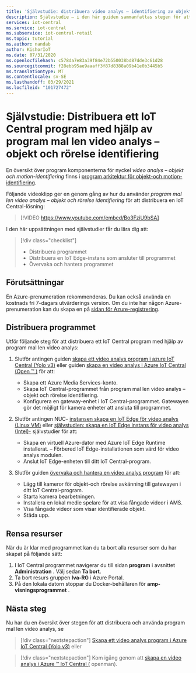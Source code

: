 ```yaml
---
title: 'Självstudie: distribuera video analys – identifiering av objekt och rörelse i Azure IoT Central program mal len'
description: Självstudie – i den här guiden sammanfattas stegen för att distribuera ett Azure IoT Central-program med hjälp av program mal len video analys – objekt och rörelse identifiering.
services: iot-central
ms.service: iot-central
ms.subservice: iot-central-retail
ms.topic: tutorial
ms.author: nandab
author: KishorIoT
ms.date: 07/31/2020
ms.openlocfilehash: c578da7e83a39f84e72b550038bd87dde3c61d28
ms.sourcegitcommit: f28ebb95ae9aaaff3f87d8388a09b41e0b3445b5
ms.translationtype: MT
ms.contentlocale: sv-SE
ms.lasthandoff: 03/29/2021
ms.locfileid: "101727472"
---
```

# <a name="tutorial-how-to-deploy-an-iot-central-application-using-the-video-analytics---object-and-motion-detection-application-template"></a>Självstudie: Distribuera ett IoT Central program med hjälp av program mal len video analys – objekt och rörelse identifiering

En översikt över program komponenterna för nyckel *video analys – objekt och motion-identifiering* finns i [program arkitektur för objekt-och motion-identifiering](architecture-video-analytics.md).

Följande videoklipp ger en genom gång av hur du använder _program mal len video analys – objekt och rörelse identifiering_ för att distribuera en IoT Central-lösning:

> [!VIDEO https://www.youtube.com/embed/Bo3FziU9bSA]

I den här uppsättningen med självstudier får du lära dig att:

> [!div class="checklist"]
> * Distribuera programmet
> * Distribuera en IoT Edge-instans som ansluter till programmet
> * Övervaka och hantera programmet

## <a name="prerequisites"></a>Förutsättningar

En Azure-prenumeration rekommenderas. Du kan också använda en kostnads fri 7-dagars utvärderings version. Om du inte har någon Azure-prenumeration kan du skapa en på [sidan för Azure-registrering](https://aka.ms/createazuresubscription).

## <a name="deploy-the-application"></a>Distribuera programmet

Utför följande steg för att distribuera ett IoT Central program med hjälp av program mal len video analys:

1. Slutför antingen guiden [skapa ett video analys program i azure IoT Central (Yolo v3)](tutorial-video-analytics-create-app-yolo-v3.md) eller guiden [skapa en video analys i Azure IoT Central (Open &trade; )](tutorial-video-analytics-create-app-openvino.md) för att:
    - Skapa ett Azure Media Services-konto.
    - Skapa IoT Central-programmet från program mal len video analys – objekt och rörelse identifiering.
    - Konfigurera en gateway-enhet i IoT Central-programmet. Gatewayen gör det möjligt för kamera enheter att ansluta till programmet.

1. Slutför antingen NUC- [instansen skapa en IoT Edge för video analys (Linux VM)](tutorial-video-analytics-iot-edge-vm.md) eller [självstudien: skapa en IoT Edge instans för video analys (Intel)-](tutorial-video-analytics-iot-edge-nuc.md) självstudier för att:
    - Skapa en virtuell Azure-dator med Azure IoT Edge Runtime installerat. – Förbered IoT Edge-installationen som värd för video analys modulen.
    - Anslut IoT Edge-enheten till ditt IoT Central-program.

1. Slutför guiden [övervaka och hantera en video analys program](tutorial-video-analytics-manage.md) för att:
    - Lägg till kameror för objekt-och rörelse avkänning till gatewayen i ditt IoT Central-program.
    - Starta kamera bearbetningen.
    - Installera en lokal medie spelare för att visa fångade videor i AMS.
    - Visa fångade videor som visar identifierade objekt.
    - Städa upp.

## <a name="clean-up-resources"></a>Rensa resurser

När du är klar med programmet kan du ta bort alla resurser som du har skapat på följande sätt:

1. I IoT Central programmet navigerar du till sidan **program** i avsnittet **Administration** . Välj sedan **Ta bort**.
1. Ta bort resurs gruppen **lva-RG** i Azure Portal.
1. På den lokala datorn stoppar du Docker-behållaren för **amp-visningsprogrammet** .

## <a name="next-steps"></a>Nästa steg

Nu har du en översikt över stegen för att distribuera och använda program mal len video analys, se

> [!div class="nextstepaction"]
> [Skapa ett video analys program i Azure IoT Central (Yolo v3)](tutorial-video-analytics-create-app-yolo-v3.md) eller

> [!div class="nextstepaction"]
> Kom igång genom att [skapa en video analys i Azure &trade; IoT Central (](tutorial-video-analytics-create-app-openvino.md) openman).